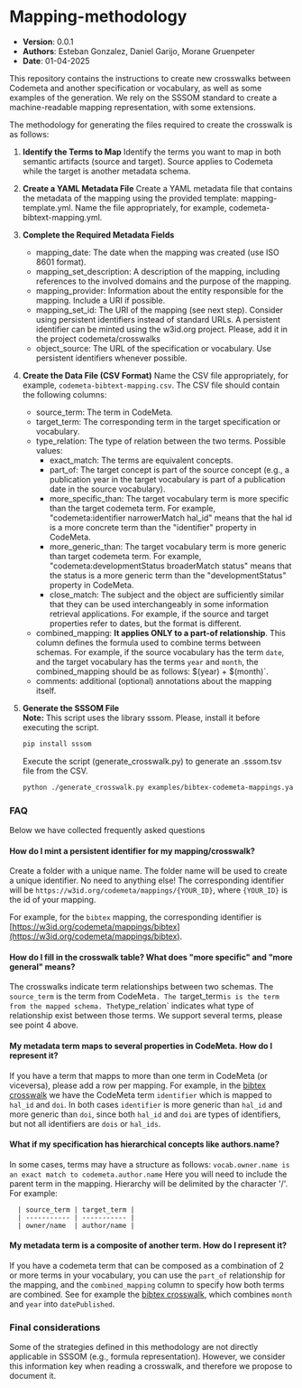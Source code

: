 # Mapping-methodology

- **Version**: 0.0.1
- **Authors**: Esteban Gonzalez, Daniel Garijo, Morane Gruenpeter
- **Date**: 01-04-2025

This repository contains the instructions to create new crosswalks between Codemeta and another specification or vocabulary, as well as some examples of the generation. We rely on the SSSOM standard to create a machine-readable mapping representation, with some extensions.

The methodology for generating the files required to create the crosswalk is as follows:
1. **Identify the Terms to Map**
   Identify the terms you want to map in both semantic artifacts (source and target). Source applies to Codemeta while the target is another metadata schema.
2. **Create a YAML Metadata File**
   Create a YAML metadata file that contains the metadata of the mapping using the provided template: mapping-template.yml.
   Name the file appropriately, for example, codemeta-bibtext-mapping.yml.
3. **Complete the Required Metadata Fields**<br>
   - mapping_date: The date when the mapping was created (use ISO 8601 format).
   - mapping_set_description: A description of the mapping, including references to the involved domains and the purpose of the mapping.
   - mapping_provider: Information about the entity responsible for the mapping. Include a URI if possible.
   - mapping_set_id: The URI of the mapping (see next step). Consider using persistent identifiers instead of standard URLs. A persistent identifier can be minted using the w3id.org project. Please, add it in the project codemeta/crosswalks
   - object_source: The URL of the specification or vocabulary. Use persistent identifiers whenever possible.
4. **Create the Data File (CSV Format)**
   Name the CSV file appropriately, for example, `codemeta-bibtext-mapping.csv`.
   The CSV file should contain the following columns:
   - source_term: The term in CodeMeta.
   - target_term: The corresponding term in the target specification or vocabulary.
   - type_relation: The type of relation between the two terms. Possible values:
       - exact_match: The terms are equivalent concepts.
       - part_of: The target concept is part of the source concept (e.g., a publication year in the target vocabulary is part of a publication date in the source vocabulary).
       - more_specific_than: The target vocabulary term is more specific than the target codemeta term. For example, "codemeta:identifier narrowerMatch hal_id" means that the hal id is a more concrete term than the "identifier" property in CodeMeta. 
       - more_generic_than:  The target vocabulary term is more generic than target codemeta term. For example, "codemeta:developmentStatus broaderMatch status" means that the status is a more generic term than the "developmentStatus" property in CodeMeta.
       - close_match: The subject and the object are sufficiently similar that they can be used interchangeably in some information retrieval applications. For example, if the source and target properties refer to dates, but the format is different.
   - combined_mapping: **It applies ONLY to a part-of relationship**.
     This column defines the formula used to combine terms between schemas.
     For example, if the source vocabulary has the term `date`, and the target vocabulary has the terms `year` and `month`, the combined_mapping should be as follows: $(year) + $(month)`.
   - comments: additional (optional) annotations about the mapping itself.

5. **Generate the SSSOM File**<br>
   **Note:** This script uses the library sssom. Please, install it before executing the script.
   ```bash
   pip install sssom
   ```
   Execute the script (generate_crosswalk.py) to generate an .sssom.tsv file from the CSV.
   ```bash
   python ./generate_crosswalk.py examples/bibtex-codemeta-mappings.yaml examples/bibtex-codemeta-mappings.csv
   ```
### FAQ
Below we have collected frequently asked questions 

#### How do I mint a persistent identifier for my mapping/crosswalk?
Create a folder with a unique name. The folder name will be used to create a unique identifier. No need to anything else!
The corresponding identifier will be `https://w3id.org/codemeta/mappings/{YOUR_ID}`, where `{YOUR_ID}` is the id of your mapping.

For example, for the `bibtex` mapping, the corresponding identifier is [https://w3id.org/codemeta/mappings/bibtex](https://w3id.org/codemeta/mappings/bibtex).
#### How do I fill in the crosswalk table? What does "more specific" and "more general" means?
The crosswalks indicate term relationships between two schemas. The `source_term` is the term from CodeMeta`. The `target_term` is is the term from the mapped schema.
The `type_relation` indicates what type of relationship exist between those terms. We support several terms, please see point 4 above.

#### My metadata term maps to several properties in CodeMeta. How do I represent it?
If you have a term that mapps to more than one term in CodeMeta (or viceversa), please add a row per mapping. For example, in the [bibtex crosswalk](https://github.com/oeg-upm/codemeta/blob/crosswalks_oeg/crosswalks-sssom/bibtex/bibtex-codemeta-mappings.csv) we have the CodeMeta term `identifier` which is mapped to `hal_id` and `doi`.
In both cases `identifier` is more generic than `hal_id` and more generic than `doi`, since both `hal_id` and `doi` are types of identifiers, but not all identifiers are `dois` or `hal_ids`.

#### What if my specification has hierarchical concepts like authors.name?
In some cases, terms may have a structure as follows: `vocab.owner.name is an exact match to codemeta.author.name`
Here you will need to include the parent term in the mapping. Hierarchy will be delimited by the character '/'. For example:
      
      | source_term | target_term |
      | ----------- | ----------- |
      | owner/name  | author/name |

#### My metadata term is a composite of another term. How do I represent it?
If you have a codemeta term that can be composed as a combination of 2 or more terms in your vocabulary, you can use the `part_of` relationship for the mapping, and the `combined_mapping` column to specify how both terms are combined. See for example the [bibtex crosswalk](https://github.com/oeg-upm/codemeta/blob/crosswalks_oeg/crosswalks-sssom/bibtex/bibtex-codemeta-mappings.csv), which combines `month` and `year` into `datePublished`.

### Final considerations
Some of the strategies defined in this methodology are not directly applicable in SSSOM (e.g., formula representation). However, we consider this information  key when reading a crosswalk, and therefore we propose to document it.
